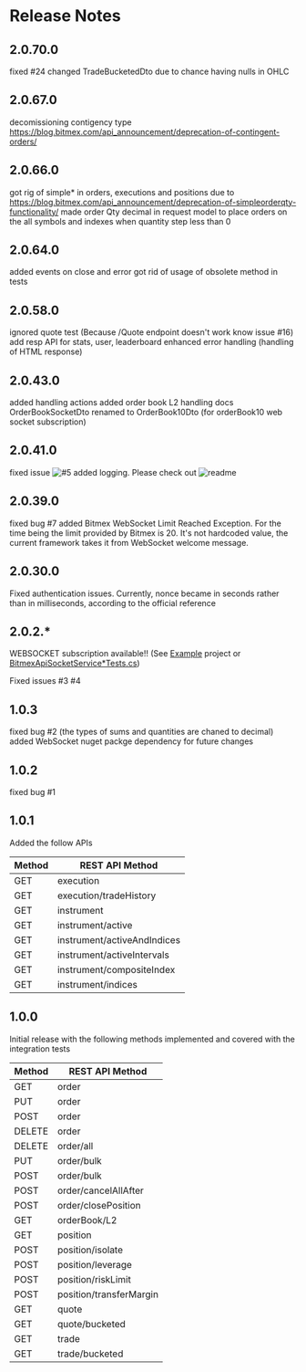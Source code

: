 # Release Notes
## 2.0.70.0
fixed #24
changed TradeBucketedDto due to chance having nulls in OHLC

## 2.0.67.0
decomissioning contigency type https://blog.bitmex.com/api_announcement/deprecation-of-contingent-orders/

## 2.0.66.0
got rig of simple* in orders, executions and positions due to https://blog.bitmex.com/api_announcement/deprecation-of-simpleorderqty-functionality/
made order Qty decimal in request model to place orders on the all symbols and indexes when quantity step less than 0

## 2.0.64.0
added events on close and error
got rid of usage of obsolete method in tests

## 2.0.58.0
ignored quote test (Because /Quote endpoint doesn't work know issue #16)
add resp API for stats, user, leaderboard
enhanced error handling (handling of HTML response)

## 2.0.43.0
added handling actions
added order book L2 handling docs
OrderBookSocketDto renamed to OrderBook10Dto (for orderBook10 web socket subscription)

## 2.0.41.0
fixed issue ![#5](https://github.com/semashkinvg/Bitmex.NET/issues/5)
added logging. Please check out ![readme](https://github.com/semashkinvg/Bitmex.NET#Logging)

## 2.0.39.0
fixed bug #7
added Bitmex WebSocket Limit Reached Exception. For the time being the limit provided by Bitmex is 20. It's not hardcoded value, the current framework takes it from WebSocket welcome message.

## 2.0.30.0
Fixed authentication issues. Currently, nonce became in seconds rather than in milliseconds, according to the official reference

## 2.0.2.*

WEBSOCKET subscription available!! (See [Example](https://github.com/semashkinvg/Bitmex.NET/tree/master/Bitmex.NET.Example) project or [BitmexApiSocketService*Tests.cs](https://github.com/semashkinvg/Bitmex.NET/blob/master/Bitmex.NET.IntegrationTests/Tests/))

Fixed issues #3 #4

## 1.0.3
fixed bug #2 (the types of sums and quantities are chaned to decimal)
added WebSocket nuget packge dependency for future changes

## 1.0.2
fixed bug #1

## 1.0.1
Added the follow APIs

Method|REST API Method
------------|------------
GET|execution
GET|execution/tradeHistory
GET|instrument
GET|instrument/active
GET|instrument/activeAndIndices
GET|instrument/activeIntervals
GET|instrument/compositeIndex
GET|instrument/indices


## 1.0.0
Initial release with the following methods implemented and covered with the integration tests


Method|REST API Method
------------|------------
GET |order
PUT |order
POST |order
DELETE |order
DELETE |order/all
PUT |order/bulk
POST |order/bulk
POST |order/cancelAllAfter
POST |order/closePosition
GET |orderBook/L2|yes
GET |position|yes
POST |position/isolate
POST |position/leverage
POST |position/riskLimit
POST |position/transferMargin
GET |quote
GET |quote/bucketed
GET |trade
GET |trade/bucketed
